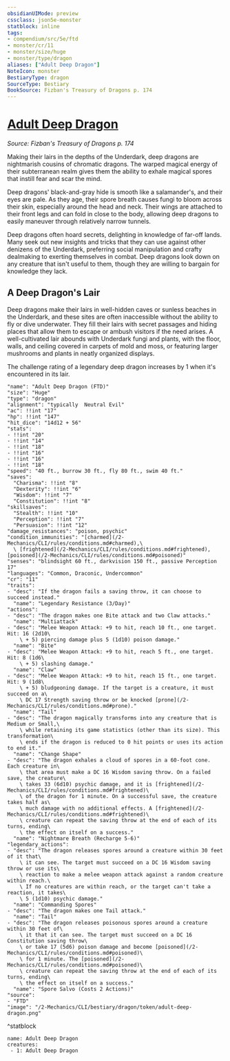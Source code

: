 ```yaml
---
obsidianUIMode: preview
cssclass: json5e-monster
statblock: inline
tags:
- compendium/src/5e/ftd
- monster/cr/11
- monster/size/huge
- monster/type/dragon
aliases: ["Adult Deep Dragon"]
NoteIcon: monster
BestiaryType: dragon
SourceType: Bestiary
BookSource: Fizban's Treasury of Dragons p. 174
---
```

# [Adult Deep Dragon](2-Mechanics/CLI/bestiary/dragon/adult-deep-dragon-ftd.md)
*Source: Fizban's Treasury of Dragons p. 174*  

Making their lairs in the depths of the Underdark, deep dragons are nightmarish cousins of chromatic dragons. The warped magical energy of their subterranean realm gives them the ability to exhale magical spores that instill fear and scar the mind.

Deep dragons' black-and-gray hide is smooth like a salamander's, and their eyes are pale. As they age, their spore breath causes fungi to bloom across their skin, especially around the head and neck. Their wings are attached to their front legs and can fold in close to the body, allowing deep dragons to easily maneuver through relatively narrow tunnels.

Deep dragons often hoard secrets, delighting in knowledge of far-off lands. Many seek out new insights and tricks that they can use against other denizens of the Underdark, preferring social manipulation and crafty dealmaking to exerting themselves in combat. Deep dragons look down on any creature that isn't useful to them, though they are willing to bargain for knowledge they lack.

## A Deep Dragon's Lair

Deep dragons make their lairs in well-hidden caves or sunless beaches in the Underdark, and these sites are often inaccessible without the ability to fly or dive underwater. They fill their lairs with secret passages and hiding places that allow them to escape or ambush visitors if the need arises. A well-cultivated lair abounds with Underdark fungi and plants, with the floor, walls, and ceiling covered in carpets of mold and moss, or featuring larger mushrooms and plants in neatly organized displays.

The challenge rating of a legendary deep dragon increases by 1 when it's encountered in its lair.

```statblock
"name": "Adult Deep Dragon (FTD)"
"size": "Huge"
"type": "dragon"
"alignment": "typically  Neutral Evil"
"ac": !!int "17"
"hp": !!int "147"
"hit_dice": "14d12 + 56"
"stats":
- !!int "20"
- !!int "14"
- !!int "18"
- !!int "16"
- !!int "16"
- !!int "18"
"speed": "40 ft., burrow 30 ft., fly 80 ft., swim 40 ft."
"saves":
  "Charisma": !!int "8"
  "Dexterity": !!int "6"
  "Wisdom": !!int "7"
  "Constitution": !!int "8"
"skillsaves":
  "Stealth": !!int "10"
  "Perception": !!int "7"
  "Persuasion": !!int "12"
"damage_resistances": "poison, psychic"
"condition_immunities": "[charmed](/2-Mechanics/CLI/rules/conditions.md#charmed),\
  \ [frightened](/2-Mechanics/CLI/rules/conditions.md#frightened), [poisoned](/2-Mechanics/CLI/rules/conditions.md#poisoned)"
"senses": "blindsight 60 ft., darkvision 150 ft., passive Perception 17"
"languages": "Common, Draconic, Undercommon"
"cr": "11"
"traits":
- "desc": "If the dragon fails a saving throw, it can choose to succeed instead."
  "name": "Legendary Resistance (3/Day)"
"actions":
- "desc": "The dragon makes one Bite attack and two Claw attacks."
  "name": "Multiattack"
- "desc": "Melee Weapon Attack: +9 to hit, reach 10 ft., one target. Hit: 16 (2d10\
    \ + 5) piercing damage plus 5 (1d10) poison damage."
  "name": "Bite"
- "desc": "Melee Weapon Attack: +9 to hit, reach 5 ft., one target. Hit: 8 (1d6\
    \ + 5) slashing damage."
  "name": "Claw"
- "desc": "Melee Weapon Attack: +9 to hit, reach 15 ft., one target. Hit: 9 (1d8\
    \ + 5) bludgeoning damage. If the target is a creature, it must succeed on a\
    \ DC 17 Strength saving throw or be knocked [prone](/2-Mechanics/CLI/rules/conditions.md#prone)."
  "name": "Tail"
- "desc": "The dragon magically transforms into any creature that is Medium or Small,\
    \ while retaining its game statistics (other than its size). This transformation\
    \ ends if the dragon is reduced to 0 hit points or uses its action to end it."
  "name": "Change Shape"
- "desc": "The dragon exhales a cloud of spores in a 60-foot cone. Each creature in\
    \ that area must make a DC 16 Wisdom saving throw. On a failed save, the creature\
    \ takes 33 (6d10) psychic damage, and it is [frightened](/2-Mechanics/CLI/rules/conditions.md#frightened)\
    \ of the dragon for 1 minute. On a successful save, the creature takes half as\
    \ much damage with no additional effects. A [frightened](/2-Mechanics/CLI/rules/conditions.md#frightened)\
    \ creature can repeat the saving throw at the end of each of its turns, ending\
    \ the effect on itself on a success."
  "name": "Nightmare Breath (Recharge 5-6)"
"legendary_actions":
- "desc": "The dragon releases spores around a creature within 30 feet of it that\
    \ it can see. The target must succeed on a DC 16 Wisdom saving throw or use its\
    \ reaction to make a melee weapon attack against a random creature within reach.\
    \ If no creatures are within reach, or the target can't take a reaction, it takes\
    \ 5 (1d10) psychic damage."
  "name": "Commanding Spores"
- "desc": "The dragon makes one Tail attack."
  "name": "Tail"
- "desc": "The dragon releases poisonous spores around a creature within 30 feet of\
    \ it that it can see. The target must succeed on a DC 16 Constitution saving throw\
    \ or take 17 (5d6) poison damage and become [poisoned](/2-Mechanics/CLI/rules/conditions.md#poisoned)\
    \ for 1 minute. The [poisoned](/2-Mechanics/CLI/rules/conditions.md#poisoned)\
    \ creature can repeat the saving throw at the end of each of its turns, ending\
    \ the effect on itself on a success."
  "name": "Spore Salvo (Costs 2 Actions)"
"source":
- "FTD"
"image": "/2-Mechanics/CLI/bestiary/dragon/token/adult-deep-dragon.png"
```
^statblock

```encounter-table
name: Adult Deep Dragon
creatures:
 - 1: Adult Deep Dragon
```